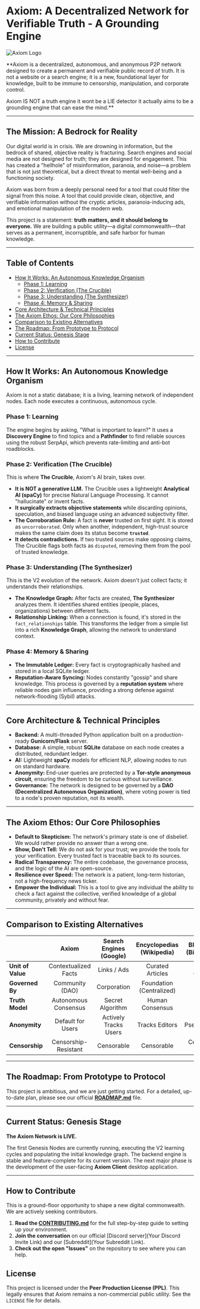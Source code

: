 # Axiom: A Decentralized Network for Verifiable Truth - A Grounding Engine

![Axiom Logo](https://raw.githubusercontent.com/ArtisticIntentionz/AxiomEngine/main/main/Axiom_logo.PNG)

**Axiom is a decentralized, autonomous, and anonymous P2P network designed to create a permanent and verifiable public record of truth. It is not a website or a search engine; it is a new, foundational layer for knowledge, built to be immune to censorship, manipulation, and corporate control.

Axiom IS NOT a truth engine it wont be a LIE detector it actually aims to be a grounding engine that can ease the mind.**

---

## The Mission: A Bedrock for Reality

Our digital world is in crisis. We are drowning in information, but the bedrock of shared, objective reality is fracturing. Search engines and social media are not designed for truth; they are designed for engagement. This has created a "hellhole" of misinformation, paranoia, and noise—a problem that is not just theoretical, but a direct threat to mental well-being and a functioning society.

Axiom was born from a deeply personal need for a tool that could filter the signal from this noise. A tool that could provide clean, objective, and verifiable information without the cryptic articles, paranoia-inducing ads, and emotional manipulation of the modern web.

This project is a statement: **truth matters, and it should belong to everyone.** We are building a public utility—a digital commonwealth—that serves as a permanent, incorruptible, and safe harbor for human knowledge.

---

## Table of Contents
- [How It Works: An Autonomous Knowledge Organism](#how-it-works-an-autonomous-knowledge-organism)
  - [Phase 1: Learning](#phase-1-learning)
  - [Phase 2: Verification (The Crucible)](#phase-2-verification-the-crucible)
  - [Phase 3: Understanding (The Synthesizer)](#phase-3-understanding-the-synthesizer)
  - [Phase 4: Memory & Sharing](#phase-4-memory--sharing)
- [Core Architecture & Technical Principles](#core-architecture--technical-principles)
- [The Axiom Ethos: Our Core Philosophies](#the-axiom-ethos-our-core-philosophies)
- [Comparison to Existing Alternatives](#comparison-to-existing-alternatives)
- [The Roadmap: From Prototype to Protocol](#the-roadmap-from-prototype-to-protocol)
- [Current Status: Genesis Stage](#current-status-genesis-stage)
- [How to Contribute](#how-to-contribute)
- [License](#license)

---

## How It Works: An Autonomous Knowledge Organism

Axiom is not a static database; it is a living, learning network of independent nodes. Each node executes a continuous, autonomous cycle.

### Phase 1: Learning
The engine begins by asking, "What is important to learn?" It uses a **Discovery Engine** to find topics and a **Pathfinder** to find reliable sources using the robust SerpApi, which prevents rate-limiting and anti-bot roadblocks.

### Phase 2: Verification (The Crucible)
This is where **The Crucible**, Axiom's AI brain, takes over.
- **It is NOT a generative LLM.** The Crucible uses a lightweight **Analytical AI (spaCy)** for precise Natural Language Processing. It cannot "hallucinate" or invent facts.
- **It surgically extracts objective statements** while discarding opinions, speculation, and biased language using an advanced subjectivity filter.
- **The Corroboration Rule:** A fact is **never** trusted on first sight. It is stored as `uncorroborated`. Only when another, independent, high-trust source makes the same claim does its status become **`trusted`**.
- **It detects contradictions.** If two trusted sources make opposing claims, The Crucible flags both facts as `disputed`, removing them from the pool of trusted knowledge.

### Phase 3: Understanding (The Synthesizer)
This is the V2 evolution of the network. Axiom doesn't just collect facts; it understands their relationships.
- **The Knowledge Graph:** After facts are created, **The Synthesizer** analyzes them. It identifies shared entities (people, places, organizations) between different facts.
- **Relationship Linking:** When a connection is found, it's stored in the `fact_relationships` table. This transforms the ledger from a simple list into a rich **Knowledge Graph**, allowing the network to understand context.

### Phase 4: Memory & Sharing
- **The Immutable Ledger:** Every fact is cryptographically hashed and stored in a local SQLite ledger.
- **Reputation-Aware Syncing:** Nodes constantly "gossip" and share knowledge. This process is governed by a **reputation system** where reliable nodes gain influence, providing a strong defense against network-flooding (Sybil) attacks.

---

## Core Architecture & Technical Principles

- **Backend:** A multi-threaded Python application built on a production-ready **Gunicorn/Flask** server.
- **Database:** A simple, robust **SQLite** database on each node creates a distributed, redundant ledger.
- **AI:** Lightweight **spaCy** models for efficient NLP, allowing nodes to run on standard hardware.
- **Anonymity:** End-user queries are protected by a **Tor-style anonymous circuit**, ensuring the freedom to be curious without surveillance.
- **Governance:** The network is designed to be governed by a **DAO (Decentralized Autonomous Organization)**, where voting power is tied to a node's proven reputation, not its wealth.

---

## The Axiom Ethos: Our Core Philosophies

- **Default to Skepticism:** The network's primary state is one of disbelief. We would rather provide no answer than a wrong one.
- **Show, Don't Tell:** We do not ask for your trust; we provide the tools for your verification. Every trusted fact is traceable back to its sources.
- **Radical Transparency:** The entire codebase, the governance process, and the logic of the AI are open-source.
- **Resilience over Speed:** The network is a patient, long-term historian, not a high-frequency news ticker.
- **Empower the Individual:** This is a tool to give any individual the ability to check a fact against the collective, verified knowledge of a global community, privately and without fear.

---

## Comparison to Existing Alternatives

| | **Axiom** | **Search Engines (Google)** | **Encyclopedias (Wikipedia)** | **Blockchains (Bitcoin/IPFS)** |
| :--- | :---: | :---: | :---: | :---: |
| **Unit of Value** | Contextualized Facts | Links / Ads | Curated Articles | Data / Currency |
| **Governed By** | Community (DAO) | Corporation | Foundation (Centralized) | Miners / Wealth |
| **Truth Model**| Autonomous Consensus | Secret Algorithm | Human Consensus | "Dumb" Storage |
| **Anonymity** | Default for Users | Actively Tracks Users | Tracks Editors | Pseudonymous |
| **Censorship** | Censorship-Resistant| Censorable | Censorable | Censorship-Resistant |

---

## The Roadmap: From Prototype to Protocol

This project is ambitious, and we are just getting started. For a detailed, up-to-date plan, please see our official **[ROADMAP.md](ROADMAP.md)** file.

---

## Current Status: Genesis Stage

**The Axiom Network is LIVE.**

The first Genesis Nodes are currently running, executing the V2 learning cycles and populating the initial knowledge graph. The backend engine is stable and feature-complete for its current version. The next major phase is the development of the user-facing **Axiom Client** desktop application.

---

## How to Contribute

This is a ground-floor opportunity to shape a new digital commonwealth. We are actively seeking contributors.

1.  **Read the [CONTRIBUTING.md](CONTRIBUTING.md)** for the full step-by-step guide to setting up your environment.
2.  **Join the conversation** on our official [Discord server](Your Discord Invite Link) and our [Subreddit](Your Subreddit Link).
3.  **Check out the open "Issues"** on the repository to see where you can help.

## License

This project is licensed under the **Peer Production License (PPL)**. This legally ensures that Axiom remains a non-commercial public utility. See the `LICENSE` file for details.
